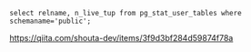
```
select relname, n_live_tup from pg_stat_user_tables where schemaname='public';
```

https://qiita.com/shouta-dev/items/3f9d3bf284d59874f78a